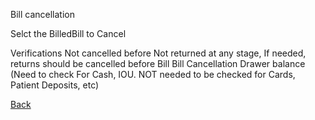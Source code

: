 Bill cancellation

Selct the BilledBill to Cancel

Verifications
Not cancelled before
Not returned at any stage, If needed, returns should be cancelled before Bill Bill Cancellation
Drawer balance (Need to check For Cash, IOU. NOT needed to be checked for Cards, Patient Deposits, etc)














[Back](https://github.com/hmislk/hmis/wiki/Knowledgebase)
